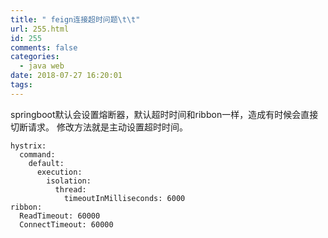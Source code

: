 ```yaml
---
title: " feign连接超时问题\t\t"
url: 255.html
id: 255
comments: false
categories:
  - java web
date: 2018-07-27 16:20:01
tags:
---
```


springboot默认会设置熔断器，默认超时时间和ribbon一样，造成有时候会直接切断请求。 修改方法就是主动设置超时时间。

    hystrix:
      command:
        default:
          execution:
            isolation:
              thread:
                timeoutInMilliseconds: 6000
    ribbon:
      ReadTimeout: 60000
      ConnectTimeout: 60000